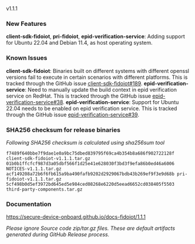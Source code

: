 v1.1.1

### New Features

**client-sdk-fidoiot**, **pri-fidoiot**, **epid-verification-service**: Adding support for Ubuntu 22.04 and Debian 11.4, as host operating system. 

### Known Issues

**client-sdk-fidoiot**: Binaries built on different systems with different openssl versions fail to execute in certain scenarios with different platforms. 
 This is tracked through the GitHub issue [client-sdk-fidoiot#189](https://github.com/secure-device-onboard/client-sdk-fidoiot/issues/189).
**epid-verification-service**: Need to manually update the build context in epid verification service on RedHat. 
 This is tracked through the GitHub issue [epid-verification-service#38](https://github.com/secure-device-onboard/epid-verification-service/issues/38).
**epid-verification-service**: Support for Ubuntu 22.04 needs to be enabled on epid verification service. 
 This is tracked through the GitHub issue [epid-verification-service#39](https://github.com/secure-device-onboard/epid-verification-service/issues/39).
### SHA256 checksum for release binaries

*Following SHA256 checksum is calculated using sha256sum tool*
```
f7489f640bbe7f9dae1e0a9bc75dbed839795f69ca4b354b8a686f902722128f client-sdk-fidoiot-v1.1.1.tar.gz
01b0b1ffcfcf987d3a05dbf566f1d25e41e628030f3bd3f9efa86b0ed46a6006 NOTICES-v1.1.1.tar.gz
acf149208a72b6f6fb615a9ba490fafb9202d2929067bdb43b269ef9f3e9d68b pri-fidoiot-v1.1.1.tar.gz
5cf498b0d5ef3972bd645ed5e984ced08268e6220d5eead6652cd038405f5503 third-party-components.tar.gz
```

### Documentation

https://secure-device-onboard.github.io/docs-fidoiot/1.1.1

*Please ignore Source code zip/tar.gz files. These are default artifacts generated during GitHub Release process.*

